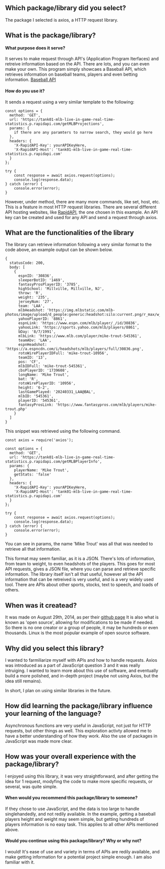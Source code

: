 ## Which package/library did you select?
The package I selected is axios, a HTTP request library.
## What is the package/library?
#### What purpose does it serve?
It serves to make request through API's (Application Program Iterfaces) and retreive information based on the API. There are lots, and you can even make your own. This program simply showcaes a Baseball API, which retrieves information on baseball teams, players and even betting information. [Baseball API](https://rapidapi.com/tank01/api/tank01-mlb-live-in-game-real-time-statistics)
#### How do you use it?
It sends a request using a very similar template to the following:
```
const options = {
  method: 'GET',
  url: 'https://tank01-mlb-live-in-game-real-time-statistics.p.rapidapi.com/getMLBProjections',
  params: {
    if there are any paramters to narrow search, they would go here
  },
  headers: {
    'X-RapidAPI-Key': yourAPIKeyHere,
    'X-RapidAPI-Host': 'tank01-mlb-live-in-game-real-time-statistics.p.rapidapi.com'
  }
};

try {
	const response = await axios.request(options);
	console.log(response.data);
} catch (error) {
	console.error(error);
}
```
However, under method, there are many more commands, like set, host, etc. This is a feature in most HTTP request libraries. 
There are several different API hosting websites, like [RapidAPI](https://rapidapi.com/hub), the one chosen in this example.
An API key can be created and used for any API and send a request through axios. 
## What are the functionalities of the library
The library can retrieve information following a very similar format to the code above, an example output can be shown below.
```
{
  statusCode: 200,
  body: [
    {
      espnID: '30836',
      sleeperBotID: '1469',
      fantasyProsPlayerID: '3785',
      highSchool: 'Millville, Millville, NJ',
      throw: 'R',
      weight: '235',
      jerseyNum: '27',
      team: 'LAA',
      mlbHeadshot: 'https://img.mlbstatic.com/mlb-photos/image/upload/d_people:generic:headshot:silo:current.png/r_max/w_180,q_auto:best/v1/people/545361/headshot/silo/current',
      yahooPlayerID: '8861',
      espnLink: 'https://www.espn.com/mlb/player/_/id/30836',
      yahooLink: 'https://sports.yahoo.com/mlb/players/8861',
      bDay: '8/7/1991',
      mlbLink: 'https://www.mlb.com/player/mike-trout-545361',
      teamAbv: 'LAA',
      espnHeadshot: 'https://a.espncdn.com/i/headshots/mlb/players/full/30836.png',
      rotoWirePlayerIDFull: 'mike-trout-10956',
      teamID: '13',
      pos: 'CF',
      mlbIDFull: 'mike-trout-545361',
      cbsPlayerID: '1739608',
      longName: 'Mike Trout',
      bat: 'R',
      rotoWirePlayerID: '10956',
      height: '6-2',
      lastGamePlayed: '20240331_LAA@BAL',
      mlbID: '545361',
      playerID: '545361',
      fantasyProsLink: 'https://www.fantasypros.com/mlb/players/mike-trout.php'
    }
  ]
}
```
This snippet was retrieved using the following command.
```
const axios = require('axios');

const options = {
  method: 'GET',
  url: 'https://tank01-mlb-live-in-game-real-time-statistics.p.rapidapi.com/getMLBPlayerInfo',
  params: {
    playerName: 'Mike Trout',
    getStats: 'false'
  },
  headers: {
    'X-RapidAPI-Key': yourAPIKeyHere,
    'X-RapidAPI-Host': 'tank01-mlb-live-in-game-real-time-statistics.p.rapidapi.com'
  }
};

try {
	const response = await axios.request(options);
	console.log(response.data);
} catch (error) {
	console.error(error);
}
```
You can see in params, the name 'Mike Trout' was all that was needed to retrieve all that information.

This format may seem familiar, as it is a JSON. There's lots of information, from team to weight, to even headshots of the players.
This goes for most API requests, gives a JSON file, where you can parse and retrieve specific information. The library itself isn't all that useful, however all the API information that can be retreived is very useful, and is a very widely used tool. There are APIs about other sports, stocks, text to speech, and loads of others. 
## When was it createad?
It was made on August 29th, 2014, as per their [github page](https://github.com/axios/axios/tree/main)
It is also what is known as 'open source', allowing for modifications to be made if needed. So there is no one creator or a group of people, it may be hundreds or even thousands. Linux is the most popular example of open source software. 
## Why did you select this library?
I wanted to farmiliarize myself with APIs and how to handle requests. Axios was introduced as a part of JavaScript question 3 and it was really intruiging. I wanted to learn more about this use of software, and eventually build a more polished, and in-depth project (maybe not using Axios, but the idea still remains).

In short, I plan on using similar libraries in the future. 
## How did learning the package/library influence your learning of the language? 
Asynchronous functions are very useful in JavaScript, not just for HTTP requests, but other things as well. This exploration activty allowed me to have a better understanding of how they work. Also the use of packages in JavaScript was made more clear.	
## How was your overall experience with the package/library? 
I enjoyed using this library, it was very straightforward, and after getting the idea for 1 request, modyfing the code to make more specific requests, or several, was quite simple. 

#### When would you recommend this package/library to someone?
If they chose to use JavaScript, and the data is too large to handle singlehandedly, and not redily available. In the example, getting a baseball players height and weight may seem simple, but getting hundreds of players information is no easy task. This applies to all other APIs mentioned above. 

#### Would you continue using this package/library? Why or why not?
I would! It's ease of use and variety in terms of APIs are redily available, and make getting information for a potential project simple enough. I am also familiar with it.
